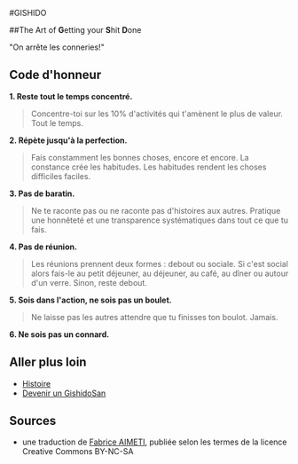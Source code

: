 #GISHIDO

##The Art of **G**etting your **S**hit **D**one

"On arrête les conneries!" 

## Code d'honneur

**1. Reste tout le temps concentré.**

> Concentre-toi sur les 10% d'activités qui t'amènent le plus de valeur. Tout le temps. 

**2. Répète jusqu'à la perfection.**

> Fais constamment les bonnes choses, encore et encore. La constance crée les habitudes. Les habitudes rendent les choses difficiles faciles.

**3. Pas de baratin.**

> Ne te raconte pas ou ne raconte pas d'histoires aux autres. Pratique une honnêteté et une transparence systématiques dans tout ce que tu fais.

**4. Pas de réunion.**

> Les réunions prennent deux formes : debout ou sociale. Si c'est social alors fais-le au petit déjeuner, au déjeuner, au café, au dîner ou autour d'un verre. Sinon, reste debout.

**5. Sois dans l'action, ne sois pas un boulet.**

> Ne laisse pas les autres attendre que tu finisses ton boulot. Jamais.

**6. Ne sois pas un connard.**

## Aller plus loin 

* [Histoire](http://gyshido.com/about/)
* [Devenir un GishidoSan](http://gyshido.com/join/)

## Sources

* une traduction de [Fabrice AIMETI](http://www.fabrice-aimetti.fr/dotclear/public/traductions/gyshido/GyShiDo_-_Get_Your_Shit_Done__fr.html), publiée selon les termes de la licence Creative Commons BY-NC-SA


